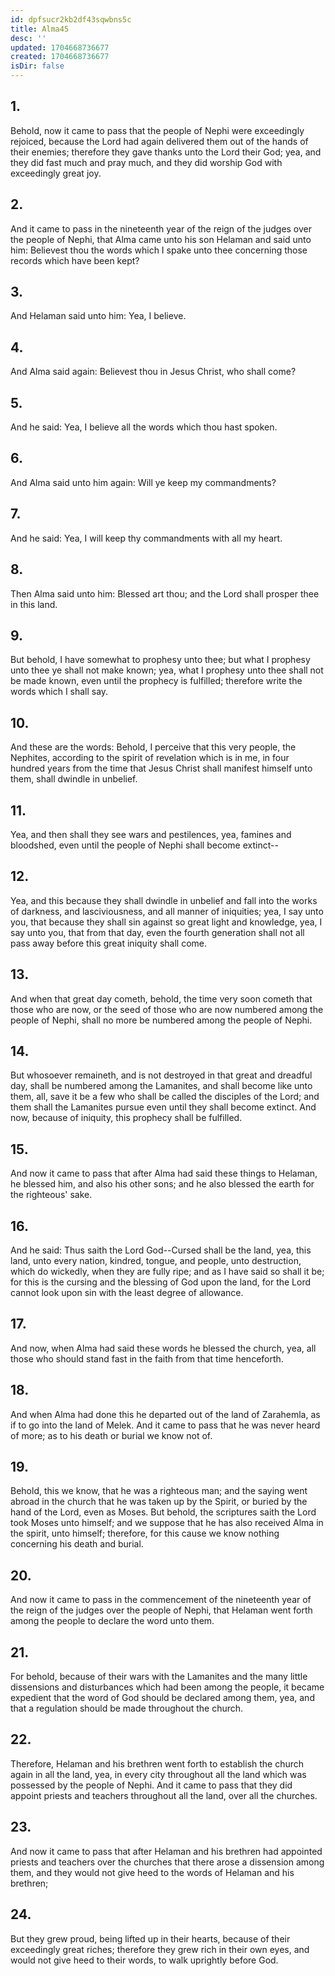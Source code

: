 ```yaml
---
id: dpfsucr2kb2df43sqwbns5c
title: Alma45
desc: ''
updated: 1704668736677
created: 1704668736677
isDir: false
---
```

## 1.
Behold, now it came to pass that the people of Nephi were exceedingly rejoiced, because the Lord had again delivered them out of the hands of their enemies; therefore they gave thanks unto the Lord their God; yea, and they did fast much and pray much, and they did worship God with exceedingly great joy.
## 2.
And it came to pass in the nineteenth year of the reign of the judges over the people of Nephi, that Alma came unto his son Helaman and said unto him: Believest thou the words which I spake unto thee concerning those records which have been kept?
## 3.
And Helaman said unto him: Yea, I believe.
## 4.
And Alma said again: Believest thou in Jesus Christ, who shall come?
## 5.
And he said: Yea, I believe all the words which thou hast spoken.
## 6.
And Alma said unto him again: Will ye keep my commandments?
## 7.
And he said: Yea, I will keep thy commandments with all my heart.
## 8.
Then Alma said unto him: Blessed art thou; and the Lord shall prosper thee in this land.
## 9.
But behold, I have somewhat to prophesy unto thee; but what I prophesy unto thee ye shall not make known; yea, what I prophesy unto thee shall not be made known, even until the prophecy is fulfilled; therefore write the words which I shall say.
## 10.
And these are the words: Behold, I perceive that this very people, the Nephites, according to the spirit of revelation which is in me, in four hundred years from the time that Jesus Christ shall manifest himself unto them, shall dwindle in unbelief.
## 11.
Yea, and then shall they see wars and pestilences, yea, famines and bloodshed, even until the people of Nephi shall become extinct--
## 12.
Yea, and this because they shall dwindle in unbelief and fall into the works of darkness, and lasciviousness, and all manner of iniquities; yea, I say unto you, that because they shall sin against so great light and knowledge, yea, I say unto you, that from that day, even the fourth generation shall not all pass away before this great iniquity shall come.
## 13.
And when that great day cometh, behold, the time very soon cometh that those who are now, or the seed of those who are now numbered among the people of Nephi, shall no more be numbered among the people of Nephi.
## 14.
But whosoever remaineth, and is not destroyed in that great and dreadful day, shall be numbered among the Lamanites, and shall become like unto them, all, save it be a few who shall be called the disciples of the Lord; and them shall the Lamanites pursue even until they shall become extinct. And now, because of iniquity, this prophecy shall be fulfilled.
## 15.
And now it came to pass that after Alma had said these things to Helaman, he blessed him, and also his other sons; and he also blessed the earth for the righteous' sake.
## 16.
And he said: Thus saith the Lord God--Cursed shall be the land, yea, this land, unto every nation, kindred, tongue, and people, unto destruction, which do wickedly, when they are fully ripe; and as I have said so shall it be; for this is the cursing and the blessing of God upon the land, for the Lord cannot look upon sin with the least degree of allowance.
## 17.
And now, when Alma had said these words he blessed the church, yea, all those who should stand fast in the faith from that time henceforth.
## 18.
And when Alma had done this he departed out of the land of Zarahemla, as if to go into the land of Melek. And it came to pass that he was never heard of more; as to his death or burial we know not of.
## 19.
Behold, this we know, that he was a righteous man; and the saying went abroad in the church that he was taken up by the Spirit, or buried by the hand of the Lord, even as Moses. But behold, the scriptures saith the Lord took Moses unto himself; and we suppose that he has also received Alma in the spirit, unto himself; therefore, for this cause we know nothing concerning his death and burial.
## 20.
And now it came to pass in the commencement of the nineteenth year of the reign of the judges over the people of Nephi, that Helaman went forth among the people to declare the word unto them.
## 21.
For behold, because of their wars with the Lamanites and the many little dissensions and disturbances which had been among the people, it became expedient that the word of God should be declared among them, yea, and that a regulation should be made throughout the church.
## 22.
Therefore, Helaman and his brethren went forth to establish the church again in all the land, yea, in every city throughout all the land which was possessed by the people of Nephi. And it came to pass that they did appoint priests and teachers throughout all the land, over all the churches.
## 23.
And now it came to pass that after Helaman and his brethren had appointed priests and teachers over the churches that there arose a dissension among them, and they would not give heed to the words of Helaman and his brethren;
## 24.
But they grew proud, being lifted up in their hearts, because of their exceedingly great riches; therefore they grew rich in their own eyes, and would not give heed to their words, to walk uprightly before God.

